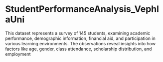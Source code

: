 # StudentPerformanceAnalysis_VephlaUni
This dataset represents a survey of 145 students, examining academic performance, demographic information, financial aid, and participation in various learning environments. The observations reveal insights into how factors like age, gender, class attendance, scholarship distribution, and employment
